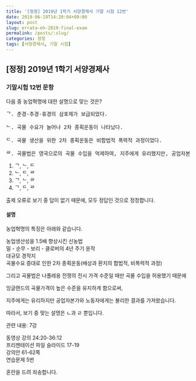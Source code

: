 ```yaml
---
title: '[정정] 2019년 1학기 서양경제사 기말 시험 12번'
date: 2019-06-19T14:20:04+09:00
layout: post
slug: errata-eh-2019-final-exam
permalink: /posts/:slug/
categories: 정정
tags: [서양경제사, 기말 시험]
---
```

## [정정] 2019년 1학기 서양경제사

### 기말시험 12번 문항

<!-- wp:paragraph -->
<p>다음 중 농업혁명에 대한 설명으로 맞는 것은?</p>
<!-- /wp:paragraph -->

<!-- wp:preformatted -->
<pre class="wp-block-preformatted">ᄀ. 춘경-추경-휴경의 삼포제가 보급되었다.<br>
ᄂ. 곡물 수요가 늘어나 2차 종획운동이 나타났다.<br>
ᄃ. 곡물 생산을 위한 2차 종획운동은 비합법적 폭력적 과정이었다.<br>
ᄅ. 곡물법은 영국으로의 곡물 수입을 억제하여, 지주에게 유리했지만, 공업자본가와 노동자에게 불리했다.</pre>
<!-- /wp:preformatted -->

<!-- wp:list {"ordered":true} -->
<ol><li>ᄀ, ᄂ, ᄃ </li><li>ᄂ, ᄃ, ᄅ </li><li>ᄀ, ᄂ, ᄅ </li><li>ᄀ, ᄃ, ᄅ</li></ol>
<!-- /wp:list -->

<!-- wp:paragraph -->
<p>출제 오류로 보기 중 답이 없기 때문에, 모두 정답인 것으로 정정합니다.</p>
<!-- /wp:paragraph -->

<!-- wp:heading {"level":4} -->
<h4>설명</h4>
<!-- /wp:heading -->

<!-- wp:paragraph -->
<p>농업혁명의 특징은 아래와 같습니다.</p>
<!-- /wp:paragraph -->

<!-- wp:paragraph -->
<p>농업생산성을 1.5배 향상시킨 신농법<br>밀 - 순무 - 보리 - 클로버의 4년 주기 윤작<br>대규모 경작지<br>곡물수요 증대로 인한 2차 종획운동(배상과 환지의 합법적, 비폭력적 과정)</p>
<!-- /wp:paragraph -->

<!-- wp:paragraph -->
<p>그리고 곡물법은 나폴레옹 전쟁의 전시 가격 수준일 때만 곡물 수입을 허용했기 때문에 </p>
<!-- /wp:paragraph -->

<!-- wp:paragraph -->
<p>잉글랜드의 곡물가격이 높은 수준을 유지하게 함으로써, </p>
<!-- /wp:paragraph -->

<!-- wp:paragraph -->
<p>지주에게는 유리하지만 공업자본가와 노동자에게는 불리한 결과를 가져왔습니다.</p>
<!-- /wp:paragraph -->

<!-- wp:paragraph -->
<p>따라서, 보기 중 맞는 설명은 ㄴ과 ㄹ 뿐입니다.</p>
<!-- /wp:paragraph -->

<!-- wp:paragraph -->
<p>관련 내용: 7강</p>
<!-- /wp:paragraph -->

<!-- wp:paragraph -->
<p>동영상 강의 24:20-36:12<br>프리젠테이션 파일 슬라이드 17-19<br>강의안 61-62쪽<br>연습문제 5번</p>
<!-- /wp:paragraph -->

<!-- wp:paragraph -->
<p>혼란을 드려 죄송합니다.</p>
<!-- /wp:paragraph -->